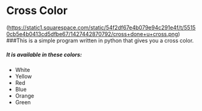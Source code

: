# Cross Color

(https://static1.squarespace.com/static/54f2df67e4b079e94c291e4f/t/55150cb5e4b0413cd5dfbe67/1427442870792/cross+done+u+cross.png)
###This is a simple program written in python that gives you a cross color.

##### It is available in these colors:
* White
* Yellow
* Red
* Blue
* Orange
* Green

